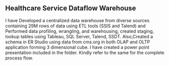## Healthcare Service Dataflow Warehouse
I have Developed a centralized data warehouse from diverse sources containing 29M rows of data using ETL tools (SSIS and Talend) and Performed data profiling, wrangling, and warehousing, created staging, lookup tables using Tableau, SQL Server, Talend, SSDT. Also,Created a schema in ER Studio using data from cms.org in both OLAP and OLTP application forming 3 dimensional cube.
I have created a power point presentation included in the folder. Kindly refer to the same for the complete process flow.
